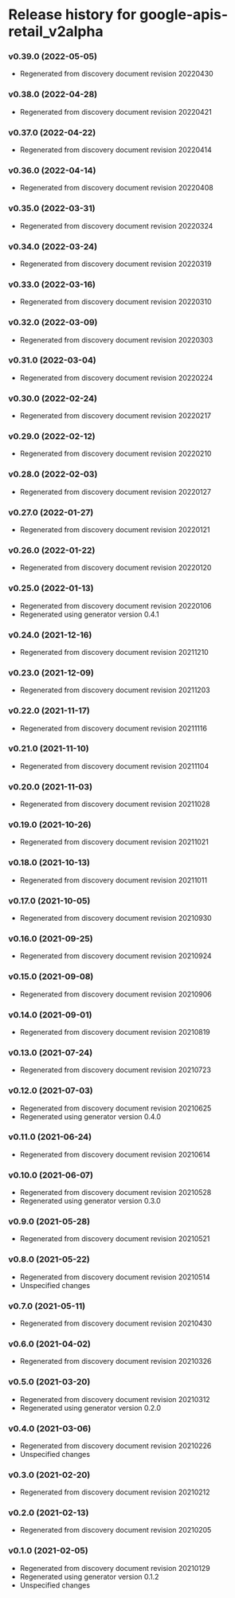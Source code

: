 # Release history for google-apis-retail_v2alpha

### v0.39.0 (2022-05-05)

* Regenerated from discovery document revision 20220430

### v0.38.0 (2022-04-28)

* Regenerated from discovery document revision 20220421

### v0.37.0 (2022-04-22)

* Regenerated from discovery document revision 20220414

### v0.36.0 (2022-04-14)

* Regenerated from discovery document revision 20220408

### v0.35.0 (2022-03-31)

* Regenerated from discovery document revision 20220324

### v0.34.0 (2022-03-24)

* Regenerated from discovery document revision 20220319

### v0.33.0 (2022-03-16)

* Regenerated from discovery document revision 20220310

### v0.32.0 (2022-03-09)

* Regenerated from discovery document revision 20220303

### v0.31.0 (2022-03-04)

* Regenerated from discovery document revision 20220224

### v0.30.0 (2022-02-24)

* Regenerated from discovery document revision 20220217

### v0.29.0 (2022-02-12)

* Regenerated from discovery document revision 20220210

### v0.28.0 (2022-02-03)

* Regenerated from discovery document revision 20220127

### v0.27.0 (2022-01-27)

* Regenerated from discovery document revision 20220121

### v0.26.0 (2022-01-22)

* Regenerated from discovery document revision 20220120

### v0.25.0 (2022-01-13)

* Regenerated from discovery document revision 20220106
* Regenerated using generator version 0.4.1

### v0.24.0 (2021-12-16)

* Regenerated from discovery document revision 20211210

### v0.23.0 (2021-12-09)

* Regenerated from discovery document revision 20211203

### v0.22.0 (2021-11-17)

* Regenerated from discovery document revision 20211116

### v0.21.0 (2021-11-10)

* Regenerated from discovery document revision 20211104

### v0.20.0 (2021-11-03)

* Regenerated from discovery document revision 20211028

### v0.19.0 (2021-10-26)

* Regenerated from discovery document revision 20211021

### v0.18.0 (2021-10-13)

* Regenerated from discovery document revision 20211011

### v0.17.0 (2021-10-05)

* Regenerated from discovery document revision 20210930

### v0.16.0 (2021-09-25)

* Regenerated from discovery document revision 20210924

### v0.15.0 (2021-09-08)

* Regenerated from discovery document revision 20210906

### v0.14.0 (2021-09-01)

* Regenerated from discovery document revision 20210819

### v0.13.0 (2021-07-24)

* Regenerated from discovery document revision 20210723

### v0.12.0 (2021-07-03)

* Regenerated from discovery document revision 20210625
* Regenerated using generator version 0.4.0

### v0.11.0 (2021-06-24)

* Regenerated from discovery document revision 20210614

### v0.10.0 (2021-06-07)

* Regenerated from discovery document revision 20210528
* Regenerated using generator version 0.3.0

### v0.9.0 (2021-05-28)

* Regenerated from discovery document revision 20210521

### v0.8.0 (2021-05-22)

* Regenerated from discovery document revision 20210514
* Unspecified changes

### v0.7.0 (2021-05-11)

* Regenerated from discovery document revision 20210430

### v0.6.0 (2021-04-02)

* Regenerated from discovery document revision 20210326

### v0.5.0 (2021-03-20)

* Regenerated from discovery document revision 20210312
* Regenerated using generator version 0.2.0

### v0.4.0 (2021-03-06)

* Regenerated from discovery document revision 20210226
* Unspecified changes

### v0.3.0 (2021-02-20)

* Regenerated from discovery document revision 20210212

### v0.2.0 (2021-02-13)

* Regenerated from discovery document revision 20210205

### v0.1.0 (2021-02-05)

* Regenerated from discovery document revision 20210129
* Regenerated using generator version 0.1.2
* Unspecified changes


